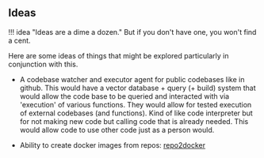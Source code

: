 ## Ideas

!!! idea "Ideas are a dime a dozen."
    But if you don't have one, you won't find a cent.

Here are some ideas of things that might be explored particularly in conjunction with this. 

* A codebase watcher and executor agent for public codebases like in github. This would have a vector database + query  (+ build) system that would allow the code base to be queried and interacted with via 'execution' of various functions.  They would allow for tested execution of external codebases (and functions). Kind of like code interpreter but for not making new code but calling code that is already needed. This would allow code to use other code just as a person would.

* Ability to create docker images from repos: [repo2docker](https://github.com/jupyterhub/repo2docker)

